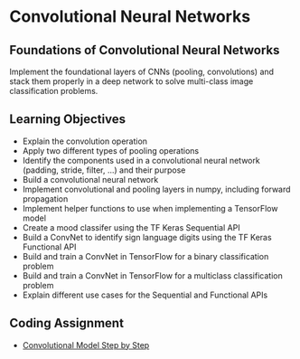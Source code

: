 # Convolutional Neural Networks

## Foundations of Convolutional Neural Networks
Implement the foundational layers of CNNs (pooling, convolutions) and stack them properly in a deep network to solve multi-class image classification problems.

## Learning Objectives
* Explain the convolution operation
* Apply two different types of pooling operations
* Identify the components used in a convolutional neural network (padding, stride, filter, ...) and their purpose
* Build a convolutional neural network
* Implement convolutional and pooling layers in numpy, including forward propagation
* Implement helper functions to use when implementing a TensorFlow model
* Create a mood classifer using the TF Keras Sequential API
* Build a ConvNet to identify sign language digits using the TF Keras Functional API
* Build and train a ConvNet in TensorFlow for a binary classification problem
* Build and train a ConvNet in TensorFlow for a multiclass classification problem
* Explain different use cases for the Sequential and Functional APIs

## Coding Assignment
* [Convolutional Model Step by Step](./codes/Convolutional_model_Step_by_Step_v1.ipynb)
